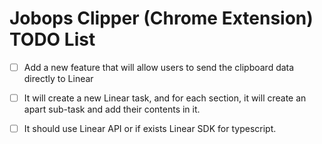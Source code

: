 # Jobops Clipper (Chrome Extension) TODO List

- [ ] Add a new feature that will allow users to send the clipboard data directly to Linear
- [ ] It will create a new Linear task, and for each section, it will create an apart sub-task and add their contents in it. 
- [ ] It should use Linear API or if exists Linear SDK for typescript. 

